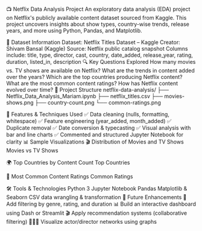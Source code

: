 📺 Netflix Data Analysis Project
An exploratory data analysis (EDA) project on Netflix's publicly available content dataset sourced from Kaggle.
This project uncovers insights about show types, country-wise trends, release years, and more using Python, Pandas, and Matplotlib.

📂 Dataset Information
Dataset: Netflix Titles Dataset – Kaggle
Creator: Shivam Bansal (Kaggle)
Source: Netflix public catalog snapshot
Columns include: title, type, director, cast, country, date_added, release_year, rating, duration, listed_in, description
🔍 Key Questions Explored
How many movies vs. TV shows are available on Netflix?
What are the trends in content added over the years?
Which are the top countries producing Netflix content?
What are the most common content ratings?
How has Netflix content evolved over time?
📁 Project Structure
netflix-data-analysis/ ├── Netflix_Data_Analysis_Mariam.ipynb ├── netflix_titles.csv ├── movies-shows.png ├── country-count.png └── common-ratings.png

🧪 Features & Techniques Used
✅ Data cleaning (nulls, formatting, whitespace)
✅ Feature engineering (year_added, month_added)
✅ Duplicate removal
✅ Date conversion & typecasting
✅ Visual analysis with bar and line charts
✅ Commented and structured Jupyter Notebook for clarity
📊 Sample Visualizations
🎬 Distribution of Movies and TV Shows
Movies vs TV Shows

🌍 Top Countries by Content Count
Top Countries

🔢 Most Common Content Ratings
Common Ratings

🛠️ Tools & Technologies
Python 3
Jupyter Notebook
Pandas
Matplotlib & Seaborn
CSV data wrangling & transformation
🚀 Future Enhancements
🎯 Add filtering by genre, rating, and duration
📊 Build an interactive dashboard using Dash or Streamlit
🎬 Apply recommendation systems (collaborative filtering)
🧑‍🤝‍🧑 Visualize actor/director networks using graphs
